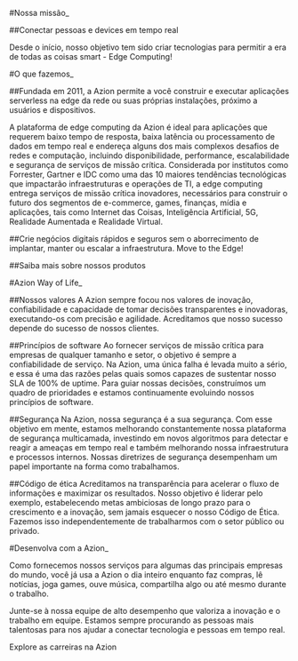 #Nossa missão_

##Conectar pessoas e devices em tempo real

Desde o início, nosso objetivo tem sido criar tecnologias para permitir a era de todas as coisas smart - Edge Computing!


#O que fazemos_

##Fundada em 2011, a Azion permite a você construir e executar aplicações serverless na edge da rede ou suas próprias instalações, próximo a usuários e dispositivos.

A plataforma de edge computing da Azion é ideal para aplicações que requerem baixo tempo de resposta, baixa latência ou processamento de dados em tempo real e endereça alguns dos mais complexos desafios de redes e computação, incluindo disponibilidade, performance, escalabilidade e segurança de serviços de missão crítica. Considerada por institutos como Forrester, Gartner e IDC como uma das 10 maiores tendências tecnológicas que impactarão infraestruturas e operações de TI, a edge computing entrega serviços de missão crítica inovadores, necessários para construir o futuro dos segmentos de e-commerce, games, finanças, mídia e aplicações, tais como Internet das Coisas, Inteligência Artificial, 5G, Realidade Aumentada e Realidade Virtual.

##Crie negócios digitais rápidos e seguros sem o aborrecimento de implantar, manter ou escalar a infraestrutura. Move to the Edge!

##Saiba mais sobre nossos produtos


#Azion Way of Life_

##Nossos valores
A Azion sempre focou nos valores de inovação, confiabilidade e capacidade de tomar decisões transparentes e inovadoras, executando-os com precisão e agilidade. Acreditamos que nosso sucesso depende do sucesso de nossos clientes.

##Princípios de software
Ao fornecer serviços de missão crítica para empresas de qualquer tamanho e setor, o objetivo é sempre a confiabilidade de serviço. Na Azion, uma única falha é levada muito a sério, e essa é uma das razões pelas quais somos capazes de sustentar nosso SLA de 100% de uptime. Para guiar nossas decisões, construímos um quadro de prioridades e estamos continuamente evoluindo nossos princípios de software.

##Segurança
Na Azion, nossa segurança é a sua segurança. Com esse objetivo em mente, estamos melhorando constantemente nossa plataforma de segurança multicamada, investindo em novos algoritmos para detectar e reagir a ameaças em tempo real e também melhorando nossa infraestrutura e processos internos. Nossas diretrizes de segurança desempenham um papel importante na forma como trabalhamos.

##Código de ética
Acreditamos na transparência para acelerar o fluxo de informações e maximizar os resultados. Nosso objetivo é liderar pelo exemplo, estabelecendo metas ambiciosas de longo prazo para o crescimento e a inovação, sem jamais esquecer o nosso Código de Ética. Fazemos isso independentemente de trabalharmos com o setor público ou privado.

#Desenvolva com a Azion_

Como fornecemos nossos serviços para algumas das principais empresas do mundo, você já usa a Azion o dia inteiro enquanto faz compras, lê notícias, joga games, ouve música, compartilha algo ou até mesmo durante o trabalho.

Junte-se à nossa equipe de alto desempenho que valoriza a inovação e o trabalho em equipe. Estamos sempre procurando as pessoas mais talentosas para nos ajudar a conectar tecnologia e pessoas em tempo real.

Explore as carreiras na Azion
